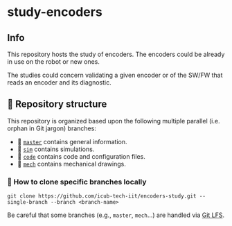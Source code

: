 study-encoders
===================
## Info
This repository hosts the study of encoders. The encoders could be already in use on the robot or new ones.

The studies could concern validating a given encoder or of the SW/FW that reads an encoder and its diagnostic.


## 🌿 Repository structure
This repository is organized based upon the following multiple parallel (i.e. orphan in Git jargon) branches:
- 🔘 [`master`](../../tree/master) contains general information.
- 🔘 [`sim`](../../tree/sim) contains simulations.
- 🔘 [`code`](../../tree/code) contains code and configuration files.
- 🔘 [`mech`](../../tree/mech) contains mechanical drawings.

### 🔽 How to clone specific branches locally
```console
git clone https://github.com/icub-tech-iit/encoders-study.git --single-branch --branch <branch-name>
```

Be careful that some branches (e.g., `master`, `mech`...) are handled via [Git LFS](https://help.github.com/en/articles/installing-git-large-file-storage).
